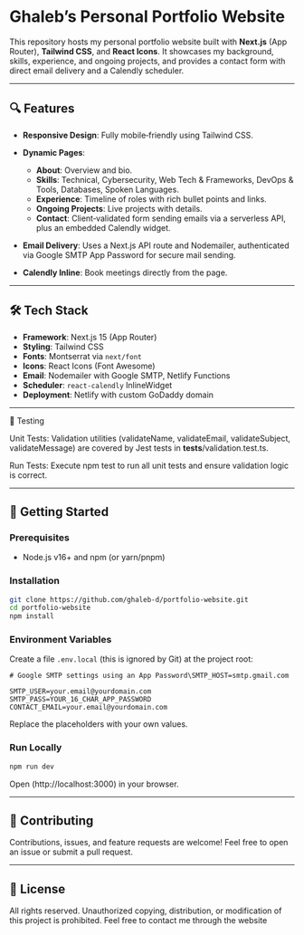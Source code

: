 # Ghaleb’s Personal Portfolio Website

This repository hosts my personal portfolio website built with **Next.js** (App Router), **Tailwind CSS**, and **React Icons**. It showcases my background, skills, experience, and ongoing projects, and provides a contact form with direct email delivery and a Calendly scheduler.

---

## 🔍 Features

* **Responsive Design**: Fully mobile‑friendly using Tailwind CSS.
* **Dynamic Pages**:

  * **About**: Overview and bio.
  * **Skills**: Technical, Cybersecurity, Web Tech & Frameworks, DevOps & Tools, Databases, Spoken Languages.
  * **Experience**: Timeline of roles with rich bullet points and links.
  * **Ongoing Projects**: Live projects with details.
  * **Contact**: Client‑validated form sending emails via a serverless API, plus an embedded Calendly widget.
* **Email Delivery**: Uses a Next.js API route and Nodemailer, authenticated via Google SMTP App Password for secure mail sending.
* **Calendly Inline**: Book meetings directly from the page.

---

## 🛠 Tech Stack

* **Framework**: Next.js 15 (App Router)
* **Styling**: Tailwind CSS
* **Fonts**: Montserrat via `next/font`
* **Icons**: React Icons (Font Awesome)
* **Email**: Nodemailer with Google SMTP, Netlify Functions
* **Scheduler**: `react-calendly` InlineWidget
* **Deployment**: Netlify with custom GoDaddy domain

----------
🧪 Testing

Unit Tests: Validation utilities (validateName, validateEmail, validateSubject, validateMessage) are covered by Jest tests in __tests__/validation.test.ts.

Run Tests: Execute npm test to run all unit tests and ensure validation logic is correct.

----------
## 🚀 Getting Started

### Prerequisites

* Node.js v16+ and npm (or yarn/pnpm)

### Installation

```bash
git clone https://github.com/ghaleb-d/portfolio-website.git
cd portfolio-website
npm install
```

### Environment Variables

Create a file `.env.local` (this is ignored by Git) at the project root:

```dotenv
# Google SMTP settings using an App Password\SMTP_HOST=smtp.gmail.com

SMTP_USER=your.email@yourdomain.com
SMTP_PASS=YOUR_16_CHAR_APP_PASSWORD
CONTACT_EMAIL=your.email@yourdomain.com
```

Replace the placeholders with your own values.

### Run Locally

```bash
npm run dev
```

Open (http://localhost:3000) in your browser.


---

## 🙌 Contributing

Contributions, issues, and feature requests are welcome! Feel free to open an issue or submit a pull request.

---

## 📄 License

All rights reserved. Unauthorized copying, distribution, or modification of this project is prohibited. Feel free to contact me through the website
